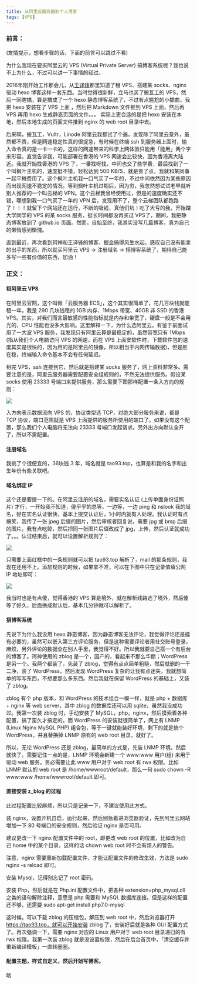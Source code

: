 ```yaml
---
title: 从阿里云服务器到个人博客
tags: [VPS]
---
```


### 前言：

(友情提示，想看步骤的话，下面的前言可以跳过不看)

为什么我现在要买阿里云的 VPS (Virtual Private Server) 搞博客系统呢？我也说不上为什么，不过可以讲一下事情的经过。

2016年刚开始工作那会儿，从[王译锋](http://ewind.us/)那里知道了租 VPS、搭建某 socks、nginx 驱动 hexo 博客这样一套东西。当时觉得很新鲜，立马也买了搬瓦工的 VPS，然后一同瞎搞，算是搞成了一个 hexo 静态博客系统了，不过有点尴尬的小插曲，我把 hexo 安装在了 VPS 上面 ，然后把 Markdown 文件推到 VPS 上面，然后再 VPS 再用 hexo 生成静态页面的文件。。。 实际上更合适的是把 hexo 安装在本地，然后本地生成的页面文件推到 nginx 的 web root 目录中去。

后来嘛，搬瓦工，Vultr，Linode 阿里云我都试了个遍，发现除了阿里云意外，虽然都不贵，但是网速稳定性真的很捉急，有时候在终端 ssh 到服务器上面时，输入命令真的是一卡一卡的，这样的网速带来的科学上网体验只能用「能用」两个字来形容。直觉告诉我，可能部署在香港的 VPS 网速会比较快，因为香港离大陆近。我就开始找香港的 VPS 了，一番找呀找，中间也交了些学费，最后找到了一个叫枫叶主机的，速度挺不错，轻松达到 500 KB/S，就是贵了点，我就和某同事一起平摊费用了。这个枫叶主机我一口气买了一年的，不过中间依然因为某些原因而出现网速不稳定的情况。等到枫叶主机过期后，因为穷，我忽然想试试老早就听别人推荐的一个叫云梯的 VPN。这个云梯我曾经使用过，但是的速度确实还不错，哪想到我一口气买了一年的 VPN 后，发现用不了，整个云梯团队都跑路了！！！就留下个网站还在运行，不断的吸钱，真他们坑！吃了大亏的我，开始蹭大学同学的 VPS 的某 socks 服务，挺长时间都没再买过 VPS了，期间，我把静态博客放到了 github.io 页面。然而，自始至终，我其实没写几篇博客，真为自己的懒惰感到惭愧。

直到最近，再次看到珂神和王译锋的博客、掘金搞得风生水起，感叹自己没有能拿的出手的东西，所以就买阿里云 VPS → 注册域名 → 搭博客系统了，期待自己能多写一些有价值的东西，加油！

### 正文：

#### 租阿里云 VPS

在阿里云官网，这个叫做「云服务器 ECS」，这个其实很简单了，花几百块钱就能租一年，我是 290 几块钱租的 1GB 内存、1Mbps 带宽、40GB 非 SSD 的香港 VPS。其实，对我们而言最敏感的性能指标就是内存和带宽了，硬盘一般是不会用光的，CPU 性能也没多大影响。这里解释一下，为什么选阿里云。有鉴于前面试用了一大波 VPS 服务，我发现只有阿里云算是最稳定的，虽然带宽只有 1Mbps (指从我们个人电脑访问 VPS 的网速，而在 VPS 上面安软件时，下载软件包的速度其实是很快的，因为用的是阿里云的镜像，所以相当于内网传输数据)，但是胜在稳，终端输入命令基本不会有任何延迟。

租完 VPS，ssh 连接到它，然后就是搭建某 socks 服务了，网上资料非常多。需要注意的是，阿里云服务器需要配置安全组规则的，不然无法提供服务。假设某 socks 使用 23333 号端口来提供服务，那么需要下图那样配置一条入方向的规则：

![](https://tao93.top/images/2018/09/01/1535789407.png)

入方向表示数据流向 VPS 的，协议类型选 TCP，对绝大部分服务来说，都是 TCP 协议，端口范围就是 VPS 上面提供的服务所使用的端口了。如果没有这个配置，那么我们个人电脑将无法向 23333 号端口发起请求。另外出方向默认全开了，所以不需配置。

#### 注册域名

我挑了个很便宜的，36块钱 3 年，域名就是 tao93.top，也算是和我的名字和出生年份有些关联吧。

#### 域名绑定 IP

这个还是要提一下的。在阿里云注册的域名，需要实名认证 (上传单面身份证照片) 才行，一开始我不知道，傻乎乎的总等，一边等，一边 ping 和 nslook 我的域名，好在实名认证很快，基本上提交认证后，1小时内就有人处理。我认证时有点搞笑，我传了一张 jpeg 后缀的图片，然后审核者回复说，需要 jpg 或 bmp 后缀的图片。我有点吃鲸，然后把同一张图片后缀改成了 jpg，上传，然后认证就成功了。。。认证结束后，就可以设置解析规则了：

![](https://tao93.top/images/2018/09/01/1535789454.png)

只需要上面红框中的一条规则就可以把 tao93.top 解析了，mail 的那条规则，我现在还用不上。添加规则的时候，如果拿不准，可以在下图中只在记录值填公网 IP 地址即可：

![](https://tao93.top/images/2018/09/01/1535789477.png)

我当时也是有点傻，觉得香港的 VPS 算是境外，就在解析线路选了境外，然后傻等了好久，后面换成默认后，基本几分钟就可以解析了。

#### 搭博客系统

先说下为什么我没用 hexo 静态博客，因为静态博客无法评论，我觉得评论还是挺有必要的，虽然可以嵌入第三方评论服务，但是这种需要评论者用社交账号登录，麻烦，另外评论的数据全在别人手里，我觉得不好。所以我就要自己搭一个有后台的博客了。珂神使用的 zblog 是一个，国产的，看起来不那么华丽；WordPress 是另一个。我两个都装了，先装了 zblog，觉得有点点简单粗糙，然后就删的一干二净，装了 WordPress，然后发现 WordPress 复杂的让我有点迷失，我就想简单的写写东西，不想要那么多东西。然后我就在保留 WordPress 的基础上，又装了 zblog。

zblog 有个 php 版本，和 WordPress 的技术组合一模一样，就是 php + 数据库 + nginx 等 web server，其中 zblog 的数据库还可以用 sqlite，虽然我没成功过。我第一次装 zblog 时，手动安装了 MySQL，php，nginx，然后摸索着各种配置，搞了蛮久才搞定的。而 WordPress 的安装就很简单了，网上有 LNMP (Linux Nginx MySQL PHP) 组合包，等于一键就能装好环境，剩下的就是搞个 WordPress，并且替换掉 LNMP 原有的 web root 目录，就好了。

所以，无论 WordPress 还是 zblog，最简单的方式是，先装 LNMP 环境，然后就快了。需要记住一点的是，LNMP 环境会新建一个 www:www 用户(组) 来用于驱动 web 服务。务必需要让此 www 用户对于 web root 有 rwx 权限。比如 LNMP 默认的 web root 是 /home/wwwroot/default，那么一句 sudo chown -R www:www /home/wwwroot/default 即可。

#### 直接安装 z_blog 的过程

此过程配置比较麻烦，所以只是记录一下，不建议使用此方式。

装 nginx，设置开机自启，运行起来，然后别急着进浏览器验证，先到阿里云网站增加一下 80 号端口的安全规则，然后验证 nginx 是否可用。

建议更改一下 nginx 配置文件中的 root，即更改 web root 的位置，比如改为自己 home 中的某个目录，这样的话 chown web root 时不会有烦人的警告。

注意，nginx 需要重新加载配置文件，才能让配置文件的修改生效，方法是 sudo nginx -s reload 即可。

安装 Mysql，记得别忘记了 root 密码。

安装 Php，然后就是在 Php.ini 配置文件中，把各种 extension=php_mysql.dll 之类的语句解除注释，意思是 php 需要和 MySQL 数据库连接。但是这样的配置还不够，还需要 sudo apt-get install php7.0-mysql

这时候，可以下载 zblog 的压缩包，解压到 web root 中，然后浏览器打开 https://tao93.top，就可以开始安装 zblog 了，安装好后就是各种 GUI 配置方式了。再次强调一下，需要 nginx 对应的 Linux 用户对于 web root 目录递归的有 rwx 权限。我第一次装 zblog 就是没设置权限，然后在后台首页中，「清空缓存并重新编译模板」一直转圈圈。

#### 配置主题，样式自定义，然后开始写博客。

略
